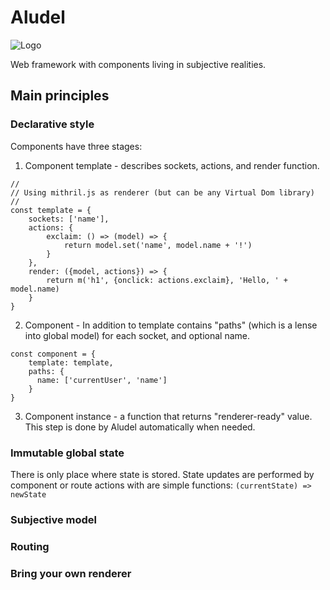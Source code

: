# Aludel

![Logo](https://thumbs.dreamstime.com/t/alembic-d-cartoon-illustration-70135996.jpg)

Web framework with components living in subjective realities.

## Main principles

### Declarative style

Components have three stages:
1. Component template - describes sockets, actions, and render function.
```
//
// Using mithril.js as renderer (but can be any Virtual Dom library)
//
const template = {
    sockets: ['name'],
    actions: {
        exclaim: () => (model) => {
            return model.set('name', model.name + '!')
        }
    },
    render: ({model, actions}) => {
        return m('h1', {onclick: actions.exclaim}, 'Hello, ' + model.name)
    }
}
```
2. Component - In addition to template contains "paths" (which is a lense into global model) for each socket, and optional name.
```
const component = {
    template: template,
    paths: {
      name: ['currentUser', 'name']
    }
}
```
3. Component instance - a function that returns "renderer-ready" value. This step is done by Aludel automatically when needed.

### Immutable global state

There is only place where state is stored. State updates are performed by component or route actions with are simple functions:
```(currentState) => newState```

### Subjective model
### Routing 
### Bring your own renderer

